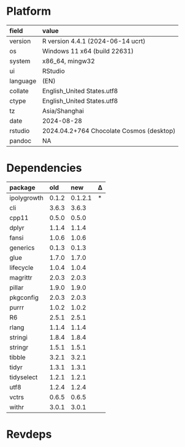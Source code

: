 # Platform

|field    |value                                    |
|:--------|:----------------------------------------|
|version  |R version 4.4.1 (2024-06-14 ucrt)        |
|os       |Windows 11 x64 (build 22631)             |
|system   |x86_64, mingw32                          |
|ui       |RStudio                                  |
|language |(EN)                                     |
|collate  |English_United States.utf8               |
|ctype    |English_United States.utf8               |
|tz       |Asia/Shanghai                            |
|date     |2024-08-28                               |
|rstudio  |2024.04.2+764 Chocolate Cosmos (desktop) |
|pandoc   |NA                                       |

# Dependencies

|package     |old   |new     |Δ  |
|:-----------|:-----|:-------|:--|
|ipolygrowth |0.1.2 |0.1.2.1 |*  |
|cli         |3.6.3 |3.6.3   |   |
|cpp11       |0.5.0 |0.5.0   |   |
|dplyr       |1.1.4 |1.1.4   |   |
|fansi       |1.0.6 |1.0.6   |   |
|generics    |0.1.3 |0.1.3   |   |
|glue        |1.7.0 |1.7.0   |   |
|lifecycle   |1.0.4 |1.0.4   |   |
|magrittr    |2.0.3 |2.0.3   |   |
|pillar      |1.9.0 |1.9.0   |   |
|pkgconfig   |2.0.3 |2.0.3   |   |
|purrr       |1.0.2 |1.0.2   |   |
|R6          |2.5.1 |2.5.1   |   |
|rlang       |1.1.4 |1.1.4   |   |
|stringi     |1.8.4 |1.8.4   |   |
|stringr     |1.5.1 |1.5.1   |   |
|tibble      |3.2.1 |3.2.1   |   |
|tidyr       |1.3.1 |1.3.1   |   |
|tidyselect  |1.2.1 |1.2.1   |   |
|utf8        |1.2.4 |1.2.4   |   |
|vctrs       |0.6.5 |0.6.5   |   |
|withr       |3.0.1 |3.0.1   |   |

# Revdeps

